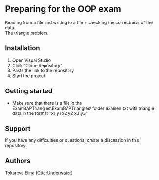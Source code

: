 # Preparing for the OOP exam  
Reading from a file and writing to a file + checking the correctness of the data.  
The triangle problem.  

## Installation
1. Open Visual Studio
2. Click "Clone Repository"
3. Paste the link to the repository
4. Start the project

## Getting started
* Make sure that there is a file in the ExamBAPTriangles\ExamBAPTriangles\ folder examen.txt with triangle data in the format "x1 y1 x2 y2 x3 y3"

## Support
If you have any difficulties or questions, create a discussion in this repository.

## Authors
Tokareva Elina ([OtterUnderwater](https://github.com/OtterUnderwater))

